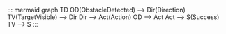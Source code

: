 
::: mermaid
graph TD
    OD(ObstacleDetected) --> Dir(Direction)
    TV(TargetVisible) --> Dir
    Dir --> Act(Action)
    OD --> Act
    Act --> S(Success)
    TV --> S
:::